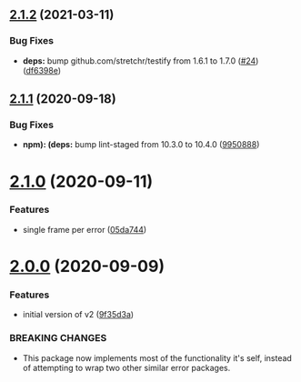 ## [2.1.2](https://github.com/brad-jones/goerr/compare/v2.1.1...v2.1.2) (2021-03-11)


### Bug Fixes

* **deps:** bump github.com/stretchr/testify from 1.6.1 to 1.7.0 ([#24](https://github.com/brad-jones/goerr/issues/24)) ([df6398e](https://github.com/brad-jones/goerr/commit/df6398e644d68858256a65f79f8b91f34f4a6753))

## [2.1.1](https://github.com/brad-jones/goerr/compare/v2.1.0...v2.1.1) (2020-09-18)


### Bug Fixes

* **npm): (deps:** bump lint-staged from 10.3.0 to 10.4.0 ([9950888](https://github.com/brad-jones/goerr/commit/9950888231eee22e3f88bd35167b03c4f805c74c))

# [2.1.0](https://github.com/brad-jones/goerr/compare/v2.0.0...v2.1.0) (2020-09-11)


### Features

* single frame per error ([05da744](https://github.com/brad-jones/goerr/commit/05da744b5c7a5f25c0f9167ac8b13dceafa7b877))

# [2.0.0](https://github.com/brad-jones/goerr/compare/v1.0.0...v2.0.0) (2020-09-09)


### Features

* initial version of v2 ([9f35d3a](https://github.com/brad-jones/goerr/commit/9f35d3a4f9af59830701df78c8a40130f2450294))


### BREAKING CHANGES

* This package now implements most of the functionality it's self, instead of attempting to wrap two other similar error packages.
